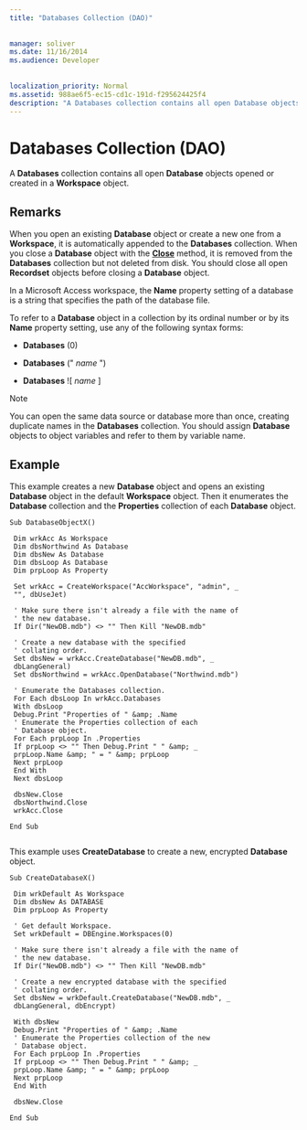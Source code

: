 ```yaml
---
title: "Databases Collection (DAO)"
  
  
manager: soliver
ms.date: 11/16/2014
ms.audience: Developer
 
  
localization_priority: Normal
ms.assetid: 988ae6f5-ec15-cd1c-191d-f295624425f4
description: "A Databases collection contains all open Database objects opened or created in a Workspace object."
---
```


# Databases Collection (DAO)

A **Databases** collection contains all open **Database** objects opened or created in a **Workspace** object. 
  
## Remarks

When you open an existing **Database** object or create a new one from a **Workspace**, it is automatically appended to the **Databases** collection. When you close a **Database** object with the **[Close](connection-close-method-dao.md)** method, it is removed from the **Databases** collection but not deleted from disk. You should close all open **Recordset** objects before closing a **Database** object. 
  
In a Microsoft Access workspace, the **Name** property setting of a database is a string that specifies the path of the database file. 
  
To refer to a **Database** object in a collection by its ordinal number or by its **Name** property setting, use any of the following syntax forms: 
  
- **Databases** (0) 
    
- **Databases** ("  *name*  ") 
    
- **Databases** ![  *name*  ] 
    
> [!NOTE]
> You can open the same data source or database more than once, creating duplicate names in the **Databases** collection. You should assign **Database** objects to object variables and refer to them by variable name. 
  
## Example

This example creates a new **Database** object and opens an existing **Database** object in the default **Workspace** object. Then it enumerates the **Database** collection and the **Properties** collection of each **Database** object. 
  
```
Sub DatabaseObjectX() 
 
 Dim wrkAcc As Workspace 
 Dim dbsNorthwind As Database 
 Dim dbsNew As Database 
 Dim dbsLoop As Database 
 Dim prpLoop As Property 
 
 Set wrkAcc = CreateWorkspace("AccWorkspace", "admin", _ 
 "", dbUseJet) 
 
 ' Make sure there isn't already a file with the name of 
 ' the new database. 
 If Dir("NewDB.mdb") <> "" Then Kill "NewDB.mdb" 
 
 ' Create a new database with the specified 
 ' collating order. 
 Set dbsNew = wrkAcc.CreateDatabase("NewDB.mdb", _ 
 dbLangGeneral) 
 Set dbsNorthwind = wrkAcc.OpenDatabase("Northwind.mdb") 
 
 ' Enumerate the Databases collection. 
 For Each dbsLoop In wrkAcc.Databases 
 With dbsLoop 
 Debug.Print "Properties of " &amp; .Name 
 ' Enumerate the Properties collection of each 
 ' Database object. 
 For Each prpLoop In .Properties 
 If prpLoop <> "" Then Debug.Print " " &amp; _ 
 prpLoop.Name &amp; " = " &amp; prpLoop 
 Next prpLoop 
 End With 
 Next dbsLoop 
 
 dbsNew.Close 
 dbsNorthwind.Close 
 wrkAcc.Close 
 
End Sub 
 
```

This example uses **CreateDatabase** to create a new, encrypted **Database** object. 
  
```
Sub CreateDatabaseX() 
 
 Dim wrkDefault As Workspace 
 Dim dbsNew As DATABASE 
 Dim prpLoop As Property 
 
 ' Get default Workspace. 
 Set wrkDefault = DBEngine.Workspaces(0) 
 
 ' Make sure there isn't already a file with the name of 
 ' the new database. 
 If Dir("NewDB.mdb") <> "" Then Kill "NewDB.mdb" 
 
 ' Create a new encrypted database with the specified 
 ' collating order. 
 Set dbsNew = wrkDefault.CreateDatabase("NewDB.mdb", _ 
 dbLangGeneral, dbEncrypt) 
 
 With dbsNew 
 Debug.Print "Properties of " &amp; .Name 
 ' Enumerate the Properties collection of the new 
 ' Database object. 
 For Each prpLoop In .Properties 
 If prpLoop <> "" Then Debug.Print " " &amp; _ 
 prpLoop.Name &amp; " = " &amp; prpLoop 
 Next prpLoop 
 End With 
 
 dbsNew.Close 
 
End Sub 

```


